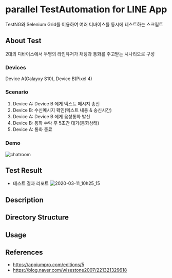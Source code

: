 # parallel TestAutomation for LINE App
TestNG와 Selenium Grid를 이용하여 여러 디바이스를 동시에 테스트하는 스크립트 

## About Test
2대의 디바이스에서 두명의 라인유저가 채팅과 통화를 주고받는 시나리오로 구성

### Devices
Device A(Galayxy S10), Device B(Pixel 4)

### Scenario
1. Device A: Device B 에게 텍스트 메시지 송신
2. Device B: 수신메시지 확인(텍스트 내용 & 송신시간)
3. Device A: Device B 에게 음성통화 발신
4. Device B: 통화 수락 후 5초간 대기(통화상태)
4. Device A: 통화 종료

### Demo
![chatroom](https://user-images.githubusercontent.com/25470405/76373396-a3e85780-6383-11ea-9269-d100f22d626a.gif)


## Test Result
* 테스트 결과 리포트
![2020-03-11_10h25_15](https://user-images.githubusercontent.com/25470405/76374294-1f4b0880-6386-11ea-8d1b-3524916f4860.gif)




## Description

## Directory Structure


## Usage


## References
* https://appiumpro.com/editions/5
* https://blog.naver.com/wisestone2007/221321329618
